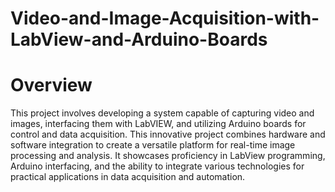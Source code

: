 # Video-and-Image-Acquisition-with-LabView-and-Arduino-Boards

# Overview
This project involves developing a system capable of capturing video and images, interfacing them with LabVIEW, and utilizing Arduino boards for control and data acquisition. This innovative project combines hardware and software integration to create a versatile platform for real-time image processing and analysis. It showcases proficiency in LabView programming, Arduino interfacing, and the ability to integrate various technologies for practical applications in data acquisition and automation.
